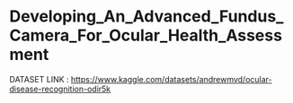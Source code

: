 # Developing_An_Advanced_Fundus_Camera_For_Ocular_Health_Assessment


DATASET LINK : https://www.kaggle.com/datasets/andrewmvd/ocular-disease-recognition-odir5k
